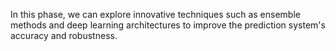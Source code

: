 In this phase, we can explore innovative techniques such as ensemble methods and deep learning architectures to improve the prediction system's accuracy and robustness.
